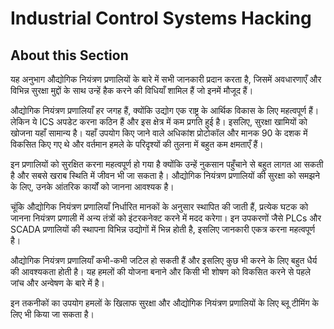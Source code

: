 # Industrial Control Systems Hacking

## About this Section

यह अनुभाग औद्योगिक नियंत्रण प्रणालियों के बारे में सभी जानकारी प्रदान करता है, जिसमें अवधारणाएँ और विभिन्न सुरक्षा मुद्दों के साथ उन्हें हैक करने की विधियाँ शामिल हैं जो इनमें मौजूद हैं।

औद्योगिक नियंत्रण प्रणालियाँ हर जगह हैं, क्योंकि उद्योग एक राष्ट्र के आर्थिक विकास के लिए महत्वपूर्ण हैं। लेकिन ये ICS अपडेट करना कठिन हैं और इस क्षेत्र में कम प्रगति हुई है। इसलिए, सुरक्षा खामियों को खोजना यहाँ सामान्य है। यहाँ उपयोग किए जाने वाले अधिकांश प्रोटोकॉल और मानक 90 के दशक में विकसित किए गए थे और वर्तमान हमले के परिदृश्यों की तुलना में बहुत कम क्षमताएँ हैं।

इन प्रणालियों को सुरक्षित करना महत्वपूर्ण हो गया है क्योंकि उन्हें नुकसान पहुँचाने से बहुत लागत आ सकती है और सबसे खराब स्थिति में जीवन भी जा सकता है। औद्योगिक नियंत्रण प्रणालियों की सुरक्षा को समझने के लिए, उनके आंतरिक कार्यों को जानना आवश्यक है।

चूंकि औद्योगिक नियंत्रण प्रणालियाँ निर्धारित मानकों के अनुसार स्थापित की जाती हैं, प्रत्येक घटक को जानना नियंत्रण प्रणाली में अन्य तंत्रों को इंटरकनेक्ट करने में मदद करेगा। इन उपकरणों जैसे PLCs और SCADA प्रणालियों की स्थापना विभिन्न उद्योगों में भिन्न होती है, इसलिए जानकारी एकत्र करना महत्वपूर्ण है।

औद्योगिक नियंत्रण प्रणालियाँ कभी-कभी जटिल हो सकती हैं और इसलिए कुछ भी करने के लिए बहुत धैर्य की आवश्यकता होती है। यह हमलों की योजना बनाने और किसी भी शोषण को विकसित करने से पहले जांच और अन्वेषण के बारे में है।

इन तकनीकों का उपयोग हमलों के खिलाफ सुरक्षा और औद्योगिक नियंत्रण प्रणालियों के लिए ब्लू टीमिंग के लिए भी किया जा सकता है।
